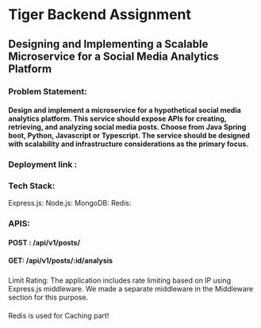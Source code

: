 # Tiger Backend Assignment
## Designing and Implementing a Scalable Microservice for a Social Media Analytics Platform

### Problem Statement: 
#### Design and implement a microservice for a hypothetical social media analytics platform. This service should expose APIs for creating, retrieving, and analyzing social media posts. Choose from Java Spring boot, Python, Javascript or Typescript. The service should be designed with scalability and infrastructure considerations as the primary focus.

### Deployment link :

### Tech Stack:
Express.js:
Node.js:
MongoDB:
Redis:

### APIS:
#### POST : /api/v1/posts/
#### GET: /api/v1/posts/:id/analysis

### 
#### 
Limit Rating: The application includes rate limiting based on IP using Express.js middleware. We made a separate middleware in the Middleware section for this purpose.
#### 
Redis is used for Caching part!

